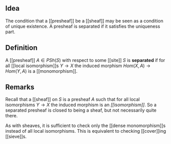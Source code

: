 ## Idea ##

The condition that a [[presheaf]] be a [[sheaf]] may be seen as a condition of unique existence.  A presheaf is separated if it satisfies the uniqueness part.

## Definition ##

A [[presheaf]] $A \in PSh(S)$ with respect to some [[site]] $S$ is **separated** if for all [[local isomorphism]]s $Y \to X$ the induced morphism $Hom(X,A) \to Hom(Y,A)$ is a [[monomorphism]].

## Remarks ##

Recall that a [[sheaf]] on $S$ is a presheaf $A$ such that for all local isomorphisms $Y \to X$ the induced morphism is an *[[isomorphism]]*.  So a separated presheaf is closed to being a sheaf, but not necessarily quite there.

As with sheaves, it is sufficient to check only the [[dense monomorphism]]s instead of all local isomorphisms.  This is equivalent to checking [[cover]]ing [[sieve]]s.